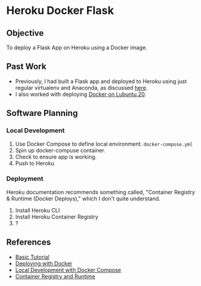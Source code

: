 # Heroku Docker Flask

## Objective

To deploy a Flask App on Heroku using a Docker image.

## Past Work

* Previously, I had built a Flask app and deployed to Heroku using just regular virtualenv and Anaconda, as discussed [here](https://github.com/LinkNLearn/homedataflask).
* I also worked with deploying [Docker on Lubuntu 20](https://github.com/pwdel/dockerlubuntu).

## Software Planning

### Local Development



1. Use Docker Compose to define local environment. ```docker-compose.yml```
2. Spin up docker-compuse container.
3. Check to ensure app is working.
4. Push to Heroku

### Deployment

Heroku documentation recommends something called, "Container Registry & Runtime (Docker Deploys)," which I don't quite understand.

1. Install Heroku CLI
2. Install Heroku Container Registry
3. ?

## References

* [Basic Tutorial](https://www.youtube.com/watch?v=I5pYKXnzIWY)
* [Deploying with Docker](https://devcenter.heroku.com/categories/deploying-with-docker)
* [Local Development with Docker Compose](https://devcenter.heroku.com/articles/local-development-with-docker-compose)
* [Container Registry and Runtime](https://devcenter.heroku.com/articles/container-registry-and-runtime)